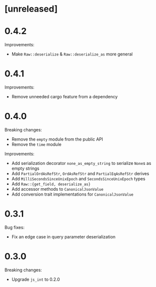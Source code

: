 # [unreleased]

# 0.4.2

Improvements:

* Make `Raw::deserialize` & `Raw::deserialize_as` more general

# 0.4.1

Improvements:

* Remove unneeded cargo feature from a dependency

# 0.4.0

Breaking changes:

* Remove the `empty` module from the public API
* Remove the `time` module

Improvements:

* Add serialization decorator `none_as_empty_string` to serialize `None`s as empty strings
* Add `PartialOrdAsRefStr`, `OrdAsRefStr` and `PartialEqAsRefStr` derives
* Add `MilliSecondsSinceUnixEpoch` and `SecondsSinceUnixEpoch` types
* Add `Raw::{get_field, deserialize_as}`
* Add accessor methods to `CanonicalJsonValue`
* Add conversion trait implementations for `CanonicalJsonValue`

# 0.3.1

Bug fixes:

* Fix an edge case in query parameter deserialization

# 0.3.0

Breaking changes:

* Upgrade `js_int` to 0.2.0
